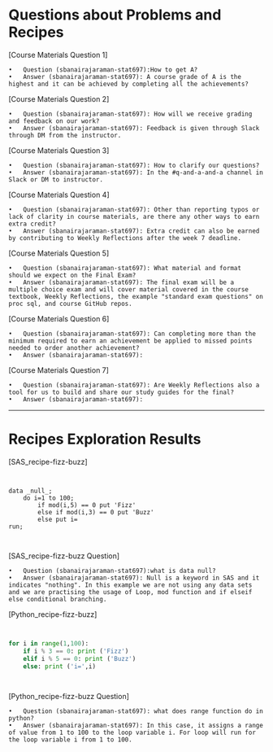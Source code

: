 
# Questions about Problems and Recipes



[Course Materials Question 1]

	•	Question (sbanairajaraman-stat697):How to get A?
	•	Answer (sbanairajaraman-stat697): A course grade of A is the highest and it can be achieved by completing all the achievements?

[Course Materials Question 2]

	•	Question (sbanairajaraman-stat697): How will we receive grading and feedback on our work?
	•	Answer (sbanairajaraman-stat697): Feedback is given through Slack through DM from the instructor.

[Course Materials Question 3]

	•	Question (sbanairajaraman-stat697): How to clarify our questions?
	•	Answer (sbanairajaraman-stat697): In the #q-and-a-and-a channel in Slack or DM to instructor.

[Course Materials Question 4]

	•	Question (sbanairajaraman-stat697): Other than reporting typos or lack of clarity in course materials, are there any other ways to earn extra credit?
	•	Answer (sbanairajaraman-stat697): Extra credit can also be earned by contributing to Weekly Reflections after the week 7 deadline.

[Course Materials Question 5]

	•	Question (sbanairajaraman-stat697): What material and format should we expect on the Final Exam?
	•	Answer (sbanairajaraman-stat697): The final exam will be a multiple choice exam and will cover material covered in the course textbook, Weekly Reflections, the example "standard exam questions" on proc sql, and course GitHub repos.

[Course Materials Question 6]

	•	Question (sbanairajaraman-stat697): Can completing more than the minimum required to earn an achievement be applied to missed points needed to order another achievement?
	•	Answer (sbanairajaraman-stat697):

[Course Materials Question 7]

	•	Question (sbanairajaraman-stat697): Are Weekly Reflections also a tool for us to build and share our study guides for the final?
	•	Answer (sbanairajaraman-stat697):



***



# Recipes Exploration Results

[SAS_recipe-fizz-buzz] 

```SAS


data _null_;
    do i=1 to 100;
        if mod(i,5) == 0 put 'Fizz'
        else if mod(i,3) == 0 put 'Buzz'
        else put i=
run;



```
[SAS_recipe-fizz-buzz Question]

	•	Question (sbanairajaraman-stat697):what is data null?
	•	Answer (sbanairajaraman-stat697): Null is a keyword in SAS and it indicates "nothing". In this example we are not using any data sets and we are practising the usage of Loop, mod function and if elseif else conditional branching.
  

[Python_recipe-fizz-buzz]

```Python


for i in range(1,100):
    if i % 3 == 0: print ('Fizz')
    elif i % 5 == 0: print ('Buzz')
    else: print ('i=',i)
 



```
[Python_recipe-fizz-buzz Question]


	•	Question (sbanairajaraman-stat697): what does range function do in python?
	•	Answer (sbanairajaraman-stat697): In this case, it assigns a range of value from 1 to 100 to the loop variable i. For loop will run for the loop variable i from 1 to 100.  
  
